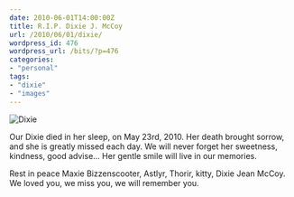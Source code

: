 ```yaml
---
date: 2010-06-01T14:00:00Z
title: R.I.P. Dixie J. McCoy
url: /2010/06/01/dixie/
wordpress_id: 476
wordpress_url: /bits/?p=476
categories:
- "personal"
tags:
- "dixie"
- "images"
---
```

![Dixie](/resources/dixie.jpg#full)

Our Dixie died in her sleep, on May 23rd, 2010. Her death brought sorrow, and she is greatly missed each day. We will never forget her sweetness, kindness, good advise... Her gentle smile will live in our memories.

Rest in peace Maxie Bizzenscooter, Astlyr, Thorir, kitty, Dixie Jean McCoy. We loved you, we miss you, we will remember you.
